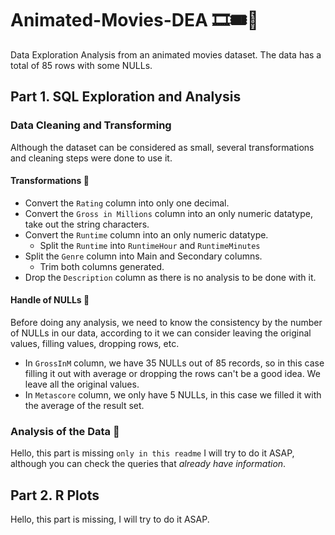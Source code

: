 # Animated-Movies-DEA 🎞🎟🎫
Data Exploration Analysis from an animated movies dataset. The data has a total of 85 rows with some NULLs.

## Part 1. SQL Exploration and Analysis
### Data Cleaning and Transforming
Although the dataset can be considered as small, several transformations and cleaning steps were done to use it.
#### Transformations 🚧
- Convert the `Rating` column into only one decimal.
- Convert the `Gross in Millions` column into an only numeric datatype, take out the string characters.
- Convert the `Runtime` column into an only numeric datatype.
  - Split the `Runtime` into `RuntimeHour` and `RuntimeMinutes`
- Split the `Genre` column into Main and Secondary columns.
  - Trim both columns generated.
- Drop the `Description` column as there is no analysis to be done with it.

#### Handle of NULLs 🧼
Before doing any analysis, we need to know the consistency by the number of NULLs in our data, according to it we can consider leaving the original values, filling values, dropping rows, etc.
- In `GrossInM` column, we have 35 NULLs out of 85 records, so in this case filling it out with average or dropping the rows can't be a good idea. We leave all the original values.
- In `Metascore` column, we only have 5 NULLs, in this case we filled it with the average of the result set.

### Analysis of the Data 🧐
Hello, this part is missing `only in this readme` I will try to do it ASAP, although you can check the queries that *already have information*.
## Part 2. R Plots
Hello, this part is missing, I will try to do it ASAP.
<!-- `-->

